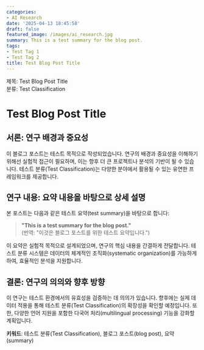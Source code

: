 ```yaml
---
categories:
- AI Research
date: '2025-04-13 18:45:58'
draft: false
featured_image: /images/ai_research.jpg
summary: This is a test summary for the blog post.
tags:
- Test Tag 1
- Test Tag 2
title: Test Blog Post Title
---
```


제목: Test Blog Post Title  
분류: Test Classification  

# Test Blog Post Title  

## 서론: 연구 배경과 중요성  
이 블로그 포스트는 테스트 목적으로 작성되었습니다. 연구의 배경과 중요성을 이해하기 위해선 실험적 접근이 필요하며, 이는 향후 더 큰 프로젝트나 분석의 기반이 될 수 있습니다. 테스트 분류(Test Classification)는 다양한 분야에서 활용될 수 있는 유연한 프레임워크를 제공합니다.  

## 연구 내용: 요약 내용을 바탕으로 상세 설명  
본 포스트는 다음과 같은 테스트 요약(test summary)을 바탕으로 합니다:  
> **"This is a test summary for the blog post."**  
> (번역: "이것은 블로그 포스트를 위한 테스트 요약입니다.")  

이 요약은 실험적 목적으로 설계되었으며, 연구의 핵심 내용을 간결하게 전달합니다. 테스트 분류 시스템은 데이터의 체계적인 조직화(systematic organization)를 가능하게 하여, 효율적인 분석을 지원합니다.  

## 결론: 연구의 의의와 향후 방향  
이 연구는 테스트 환경에서의 유효성을 검증하는 데 의의가 있습니다. 향후에는 실제 데이터 적용을 통해 테스트 분류(Test Classification)의 확장성을 확인할 예정입니다. 또한, 다양한 언어 지원을 포함한 다국어 처리(multilingual processing) 기능을 강화할 계획입니다.  

**키워드**: 테스트 분류(Test Classification), 블로그 포스트(blog post), 요약(summary)